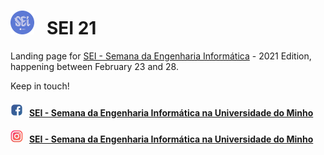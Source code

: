# ![alt text][logo] &nbsp; SEI 21

Landing page for [SEI - Semana da Engenharia Informática](http://seium.org) - 2021 Edition, happening between February 23 and 28.

Keep in touch!

#### ![alt text][face] &nbsp; [SEI - Semana da Engenharia Informática na Universidade do Minho](https://www.facebook.com/SEI.UMinho/)
#### ![alt text][insta] &nbsp; [SEI - Semana da Engenharia Informática na Universidade do Minho](https://www.instagram.com/SEI.UMinho/)

[logo]: img/logo-xs.png
[insta]: img/instagram.png
[face]: img/facebook.png
